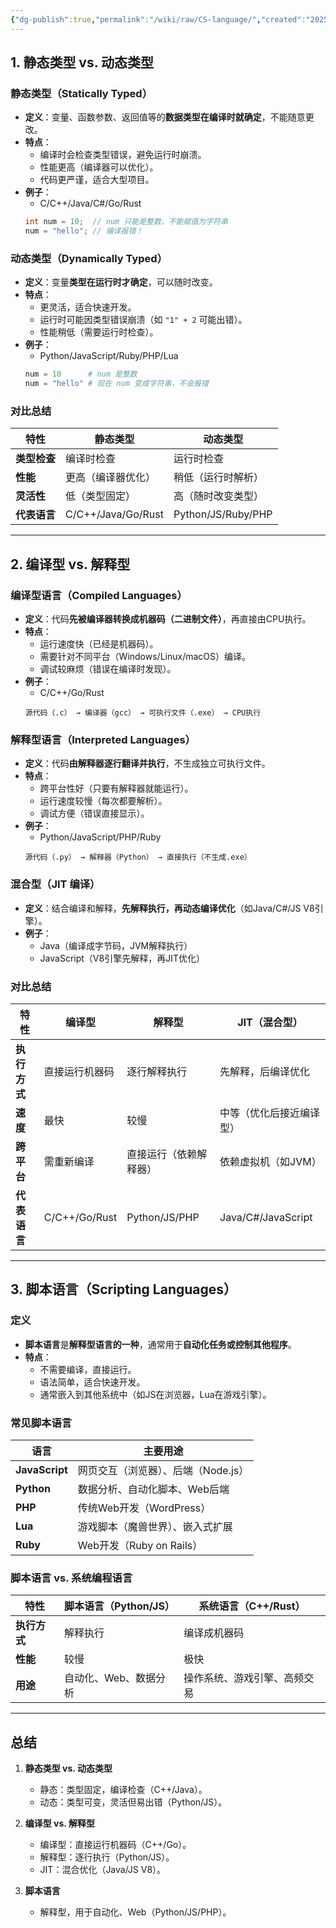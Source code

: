 ```yaml
---
{"dg-publish":true,"permalink":"/wiki/raw/CS-language/","created":"2025-06-25T14:18:46.975+08:00"}
---
```



## **1. 静态类型 vs. 动态类型**
### **静态类型（Statically Typed）**
- **定义**：变量、函数参数、返回值等的**数据类型在编译时就确定**，不能随意更改。
- **特点**：
  - 编译时会检查类型错误，避免运行时崩溃。
  - 性能更高（编译器可以优化）。
  - 代码更严谨，适合大型项目。
- **例子**：
  - C/C++/Java/C#/Go/Rust
  ```java
  int num = 10;  // num 只能是整数，不能赋值为字符串
  num = "hello"; // 编译报错！
  ```

### **动态类型（Dynamically Typed）**
- **定义**：变量**类型在运行时才确定**，可以随时改变。
- **特点**：
  - 更灵活，适合快速开发。
  - 运行时可能因类型错误崩溃（如 `"1" + 2` 可能出错）。
  - 性能稍低（需要运行时检查）。
- **例子**：
  - Python/JavaScript/Ruby/PHP/Lua
  ```python
  num = 10      # num 是整数
  num = "hello" # 现在 num 变成字符串，不会报错
  ```

### **对比总结**
| **特性**       | **静态类型**          | **动态类型**          |
|---------------|----------------------|----------------------|
| **类型检查**  | 编译时检查            | 运行时检查            |
| **性能**      | 更高（编译器优化）     | 稍低（运行时解析）     |
| **灵活性**    | 低（类型固定）         | 高（随时改变类型）     |
| **代表语言**  | C/C++/Java/Go/Rust   | Python/JS/Ruby/PHP   |

---

## **2. 编译型 vs. 解释型**
### **编译型语言（Compiled Languages）**
- **定义**：代码**先被编译器转换成机器码（二进制文件）**，再直接由CPU执行。
- **特点**：
  - 运行速度快（已经是机器码）。
  - 需要针对不同平台（Windows/Linux/macOS）编译。
  - 调试较麻烦（错误在编译时发现）。
- **例子**：
  - C/C++/Go/Rust
  ```
  源代码（.c） → 编译器（gcc） → 可执行文件（.exe） → CPU执行
  ```

### **解释型语言（Interpreted Languages）**
- **定义**：代码**由解释器逐行翻译并执行**，不生成独立可执行文件。
- **特点**：
  - 跨平台性好（只要有解释器就能运行）。
  - 运行速度较慢（每次都要解析）。
  - 调试方便（错误直接显示）。
- **例子**：
  - Python/JavaScript/PHP/Ruby
  ```
  源代码（.py） → 解释器（Python） → 直接执行（不生成.exe）
  ```

### **混合型（JIT 编译）**
- **定义**：结合编译和解释，**先解释执行，再动态编译优化**（如Java/C#/JS V8引擎）。
- **例子**：
  - Java（编译成字节码，JVM解释执行）
  - JavaScript（V8引擎先解释，再JIT优化）

### **对比总结**
| **特性**       | **编译型**            | **解释型**            | **JIT（混合型）**     |
|---------------|----------------------|----------------------|----------------------|
| **执行方式**  | 直接运行机器码         | 逐行解释执行          | 先解释，后编译优化     |
| **速度**      | 最快                 | 较慢                 | 中等（优化后接近编译型）|
| **跨平台**    | 需重新编译           | 直接运行（依赖解释器） | 依赖虚拟机（如JVM）   |
| **代表语言**  | C/C++/Go/Rust       | Python/JS/PHP        | Java/C#/JavaScript   |

---

## **3. 脚本语言（Scripting Languages）**
### **定义**
- **脚本语言**是**解释型语言的一种**，通常用于**自动化任务或控制其他程序**。
- **特点**：
  - 不需要编译，直接运行。
  - 语法简单，适合快速开发。
  - 通常嵌入到其他系统中（如JS在浏览器，Lua在游戏引擎）。

### **常见脚本语言**
| **语言**      | **主要用途**                     |
|--------------|----------------------------------|
| **JavaScript** | 网页交互（浏览器）、后端（Node.js） |
| **Python**   | 数据分析、自动化脚本、Web后端      |
| **PHP**      | 传统Web开发（WordPress）          |
| **Lua**      | 游戏脚本（魔兽世界）、嵌入式扩展    |
| **Ruby**     | Web开发（Ruby on Rails）          |

### **脚本语言 vs. 系统编程语言**
| **特性**       | **脚本语言（Python/JS）**       | **系统语言（C++/Rust）**       |
|---------------|--------------------------------|--------------------------------|
| **执行方式**  | 解释执行                       | 编译成机器码                   |
| **性能**      | 较慢                           | 极快                           |
| **用途**      | 自动化、Web、数据分析          | 操作系统、游戏引擎、高频交易    |

---

## **总结**
1. **静态类型 vs. 动态类型**  
   - 静态：类型固定，编译检查（C++/Java）。  
   - 动态：类型可变，灵活但易出错（Python/JS）。  

2. **编译型 vs. 解释型**  
   - 编译型：直接运行机器码（C++/Go）。  
   - 解释型：逐行执行（Python/JS）。  
   - JIT：混合优化（Java/JS V8）。  

3. **脚本语言**  
   - 解释型，用于自动化、Web（Python/JS/PHP）。  

